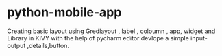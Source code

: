 # python-mobile-app
Creating basic layout using Gredlayout , label , coloumn , app, widget and Library in KIVY with the help of pycharm editor devlope a simple input-output ,details,button.
